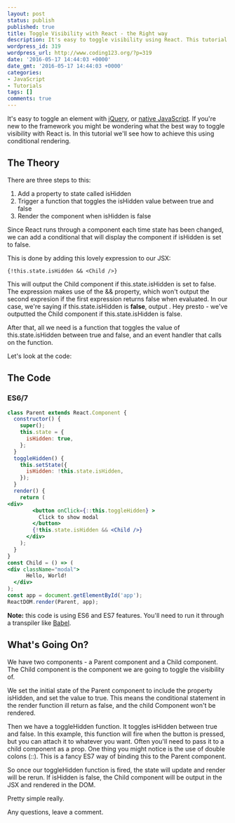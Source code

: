 ```yaml
---
layout: post
status: publish
published: true
title: Toggle Visibility with React - the Right way
description: It's easy to toggle visibility using React. This tutorial shows you the right way to toggle the visibility of a DOM element using React
wordpress_id: 319
wordpress_url: http://www.coding123.org/?p=319
date: '2016-05-17 14:44:03 +0000'
date_gmt: '2016-05-17 14:44:03 +0000'
categories:
- JavaScript
- Tutorials
tags: []
comments: true
---
```


It's easy to toggle an element with <a rel="noopener" href="http://api.jquery.com/toggle/" target="newwindow">jQuery</a>, or <a rel="noopener" href="http://codepen.io/eddyerburgh/pen/PNxyrp" target="newwindow">native JavaScript</a>. If you're new to the framework you might be wondering what the best way to toggle visibility with React is. In this tutorial we'll see how to achieve this using conditional rendering.

## The Theory

There are three steps to this:


1. Add a property to state called isHidden
2. Trigger a function that toggles the isHidden value between true and false
3. Render the component when isHidden is false

Since React runs through a component each time state has been changed, we can add a conditional that will display the component if isHidden is set to false.

This is done by adding this lovely expression to our JSX:

`{!this.state.isHidden && <Child />}`

This will output the Child component if this.state.isHidden is set to false. The expression makes use of the && property, which won't output the second expresion if the first expression returns false when evaluated. In our case, we're saying if this.state.isHidden is **false**, output . Hey presto - we've outputted the Child component if this.state.isHidden is false.

After that, all we need is a function that toggles the value of this.state.isHidden between true and false, and an event handler that calls on the function.

Let's look at the code:

## The Code

### ES6/7

```jsx
class Parent extends React.Component {
  constructor() {
    super();
    this.state = {
      isHidden: true,
    };
  }
  toggleHidden() {
    this.setState({
      isHidden: !this.state.isHidden,
    });
  }
  render() {
    return (
<div>
        <button onClick={::this.toggleHidden} >
          Click to show modal
        </button>
        {!this.state.isHidden && <Child />}
      </div>
    );
  }
}
const Child = () => (
<div className="modal">
      Hello, World!
  </div>
);
const app = document.getElementById('app');
ReactDOM.render(Parent, app);
```

**Note:** this code is using ES6 and ES7 features. You'll need to run it through a transpiler like <a rel="noopener" href="https://babeljs.io/" target="newwindow">Babel</a>.

## What's Going On?

We have two components - a Parent component and a Child component. The Child component is the component we are going to toggle the visibility of.

We set the initial state of the Parent component to include the property isHidden, and set the value to true. This means the conditional statement in the render function ill return as false, and the child Component won't be rendered.

Then we have a toggleHidden function. It toggles isHidden between true and false. In this example, this function will fire when the button is pressed, but you can attach it to whatever you want. Often you'll need to pass it to a child component as a prop. One thing you might notice is the use of double colons (::). This is a fancy ES7 way of binding this to the Parent component.

So once our toggleHidden function is fired, the state will update and render will be rerun. If isHidden is false, the Child component will be output in the JSX and rendered in the DOM.

Pretty simple really.

Any questions, leave a comment.
